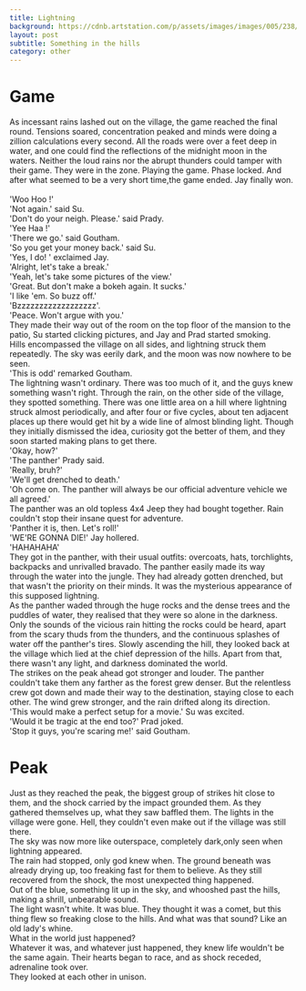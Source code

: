 ```yaml
---
title: Lightning
background: https://cdnb.artstation.com/p/assets/images/images/005/238/073/large/nick-menez-high-01.jpg
layout: post
subtitle: Something in the hills
category: other
---
```


# Game
As incessant rains lashed out on the village, the game reached the final round.
Tensions soared, concentration peaked and minds were doing a zillion calculations every second.
All the roads were over a feet deep in water, and one could find the reflections of the midnight moon in the waters.
Neither the loud rains nor the abrupt thunders could tamper with their game. They were in the zone. Playing the game. Phase locked.
And after what seemed to be a very short time,the game ended. Jay finally won.<br/>
<br/>'Woo Hoo !'
<br/>'Not again.' said Su.
<br/>'Don't do your neigh. Please.' said Prady.
<br/>'Yee Haa !'
<br/>'There we go.' said Goutham.
<br/>'So you get your money back.' said Su.
<br/>'Yes, I do! ' exclaimed Jay.
<br/>'Alright, let's take a break.'
<br/>'Yeah, let's take some pictures of the view.'
<br/>'Great. But don't make a bokeh again. It sucks.'
<br/>'I like 'em. So buzz off.'
<br/>'Bzzzzzzzzzzzzzzzzzz'.
<br/>'Peace. Won't argue with you.'
<br/>They made their way out of the room on the top floor of the mansion to the patio, Su started clicking pictures,
and Jay and Prad started smoking.
<br/>Hills encompassed the village on all sides, and lightning struck them repeatedly. The sky was eerily dark, and the moon was now nowhere to be seen.
<br/>'This is odd' remarked Goutham.
<br/>The lightning wasn't ordinary. There was too much of it, and the guys knew something wasn't right.
Through the rain, on the other side of the village, they spotted something.
There was one little area on a hill where lightning struck almost periodically,
and after four or five cycles, about ten adjacent places up there would get hit by a wide line of almost blinding light.
Though they initially dismissed the idea, curiosity got the better of them, and they soon started making plans to get there.
<br/>'Okay, how?'
<br/>'The panther' Prady said.
<br/>'Really, bruh?'
<br/>'We'll get drenched to death.'
<br/>'Oh come on. The panther will always be our official adventure vehicle we all agreed.'
<br/>The panther was an old topless 4x4 Jeep they had bought together. Rain couldn't stop their insane quest for adventure.
<br/>'Panther it is, then. Let's roll!'
<br/>'WE'RE GONNA DIE!' Jay hollered.
<br/>'HAHAHAHA'
<br/>They got in the panther, with their usual outfits: overcoats, hats, torchlights, backpacks and unrivalled bravado.
The panther easily made its way through the water into the jungle. They had already gotten drenched, but that wasn't the priority on their minds.
It was the mysterious appearance of this supposed lightning.
<br/>As the panther waded through the huge rocks and the dense trees and the puddles of water, they realised that they were so alone in the darkness.
Only the sounds of the vicious rain hitting the rocks could be heard, apart from the scary thuds from the thunders, and the continuous splashes of water off the panther's tires.
Slowly ascending the hill, they looked back at the village which lied at the chief depression of the hills. Apart from that, there wasn't any light, and darkness dominated the world.
<br/>The strikes on the peak ahead got stronger and louder.
The panther couldn't take them any farther as the forest grew denser. But the relentless crew got down and made their way to the destination, staying close to each other.
The wind grew stronger, and the rain drifted along its direction.
<br/>'This would make a perfect setup for a movie.' Su was excited.
<br/>'Would it be tragic at the end too?' Prad joked.
<br/>'Stop it guys, you're scaring me!' said Goutham.
# Peak
Just as they reached the peak, the biggest group of strikes hit close to them, and the shock carried by the impact grounded them.
As they gathered themselves up, what they saw baffled them. The lights in the village were gone. Hell, they couldn't even make out if the village was still there.
<br/>The sky was now more like outerspace, completely dark,only seen when lightning appeared.
<br/>The rain had stopped, only god knew when. The ground beneath was already drying up, too freaking fast for them to believe.
As they still recovered from the shock, the most unexpected thing happened.
<br/>Out of the blue, something lit up in the sky, and whooshed past the hills, making a shrill, unbearable sound.
<br/>The light wasn't white. It was blue.
They thought it was a comet, but this thing flew so freaking close to the hills. And what was that sound? Like an old lady's whine.
<br/>What in the world just happened?
<br/>Whatever it was, and whatever just happened, they knew life wouldn't be the same again. Their hearts began to race, and as shock receded, adrenaline took over.
<br/>They looked at each other in unison.